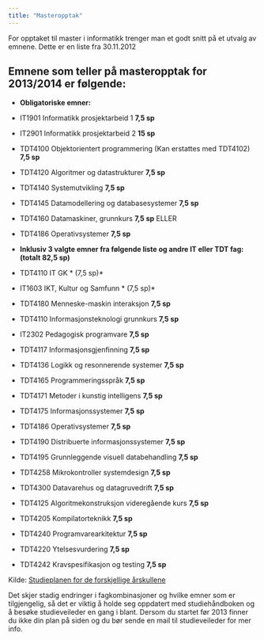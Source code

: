 ```yaml
---
title: "Masteropptak"
---
```


For opptaket til master i informatikk trenger man et godt snitt på et
utvalg av emnene. Dette er en liste fra 30.11.2012

Emnene som teller på masteropptak for 2013/2014 er følgende:
-------------------------------------------------------------

-   **Obligatoriske emner:**

-   IT1901 Informatikk prosjektarbeid 1 **7,5 sp**
-   IT2901 Informatikk prosjektarbeid 2 **15 sp**
-   TDT4100 Objektorientert programmering (Kan erstattes med
    TDT4102) **7,5 sp**
-   TDT4120 Algoritmer og datastrukturer **7,5 sp**
-   TDT4140 Systemutvikling **7,5 sp**
-   TDT4145 Datamodellering og databasesystemer **7,5 sp**
-   TDT4160 Datamaskiner, grunnkurs **7,5 sp**
    ELLER
-   TDT4186 Operativsystemer **7,5 sp**

-   **Inklusiv 3 valgte emner fra følgende liste og andre IT eller TDT
    fag: (totalt 82,5 sp)**

-   TDT4110 IT GK * (7,5 sp)*
-   IT1603 IKT, Kultur og Samfunn * (7,5 sp)*
-   TDT4180 Menneske-maskin interaksjon **7,5 sp**
-   TDT4110 Informasjonsteknologi grunnkurs **7,5 sp**
-   IT2302 Pedagogisk programvare **7,5 sp**
-   TDT4117 Informasjonsgjenfinning **7,5 sp**
-   TDT4136 Logikk og resonnerende systemer **7,5 sp**
-   TDT4165 Programmeringsspråk **7,5 sp**
-   TDT4171 Metoder i kunstig intelligens **7,5 sp**
-   TDT4175 Informasjonssystemer **7,5 sp**
-   TDT4186 Operativsystemer **7,5 sp**
-   TDT4190 Distribuerte informasjonssystemer **7,5 sp**
-   TDT4195 Grunnleggende visuell databehandling **7,5 sp**
-   TDT4258 Mikrokontroller systemdesign **7,5 sp**
-   TDT4300 Datavarehus og datagruvedrift **7,5 sp**
-   TDT4125 Algoritmekonstruksjon videregående kurs **7,5 sp**
-   TDT4205 Kompilatorteknikk **7,5 sp**
-   TDT4240 Programvarearkitektur **7,5 sp**
-   TDT4220 Ytelsesvurdering **7,5 sp**
-   TDT4242 Kravspesifikasjon og testing **7,5 sp**

Kilde: [Studieplanen for de forskjellige årskullene](http://www.ntnu.no/studier/studieplan-realfag#programmeCode=BIT)

Det skjer stadig endringer i fagkombinasjoner og hvilke emner som er tilgjengelig, så det er viktig å holde seg oppdatert med studiehåndboken og å besøke studieveileder en gang i blant. Dersom du startet før 2013 finner du ikke din plan på siden og du bør sende en mail til studieveileder for mer info. 